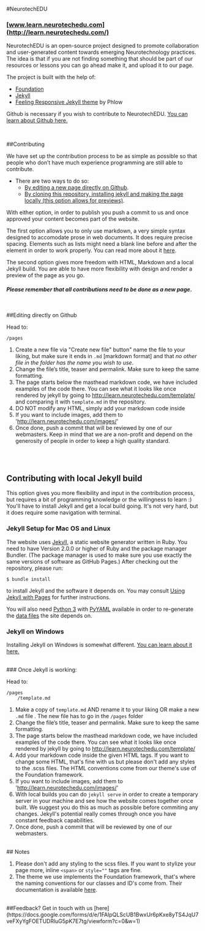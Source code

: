 #NeurotechEDU
### [www.learn.neurotechedu.com](http://learn.neurotechedu.com/)

NeurotechEDU is an open-source project designed to promote collaboration and user-generated content towards emerging Neurotechnology practices.
The idea is that if you are not finding something that should be part of our resources or lessons you can go ahead make it, and upload it to our page.

The project is built with the help of:

 * [Foundation](http://foundation.zurb.com/)
 * [Jekyll](http://jekyllrb.com/)
 * [Feeling Responsive Jekyll theme](https://phlow.github.io/feeling-responsive/) by Phlow

Github is necessary if you wish to contribute to NeurotechEDU. [You can learn about Github here.](https://guides.github.com/activities/hello-world/)

<br>

##Contributing

We have set up the contribution process to be as simple as possible so that people who don’t have much experience programming are still able to contribute. 

+ There are two ways to do so:
  - [By editing a new page directly on Github](#editing-directly-on-github).
  - [By cloning this repository, installing jekyll and making the page locally (this option allows for previews)](#contributing-with-local-jekyll-build).

With either option, in order to publish you push a commit to us and once approved your content becomes part of the website.

The first option allows you to only use markdown, a very simple syntax designed to accomodate prose in web documents. It does require precise spacing. Elements such as lists might need a blank line before and after the element in order to work properly. You can read more about it [here](https://guides.github.com/features/mastering-markdown/).

The second option gives more freedom with HTML, Markdown and a local Jekyll build. You are able to have more flexibility with design and render a preview of the page as you go.  
  
#### *Please remember that all contributions need to be done as a new page*.  
<br>


##Editing directly on Github

Head to: 
```
/pages
```

1. Create a new file via "Create new file" button" name the file to your liking, but make sure it ends in `.md` [markdown format] and that *no other file in the folder has the name you wish to use*.
2. Change the file’s title, teaser and permalink. Make sure to keep the same formatting.
3. The page starts below the masthead markdown code, we have included examples of the code there. You can see what it looks like once rendered by jekyll by going to http://learn.neurotechedu.com/template/ and comparing it with `template.md` in the repository. 
4. DO NOT modify any HTML, simply add your markdown code inside 
5. If you want to include images, add them to 'http://learn.neurotechedu.com/images/'
6. Once done, push a commit that will be reviewed by one of our webmasters. Keep in mind that we are a non-profit and depend on the generosity of people in order to keep a high quality standard.
<br>
<br>


## Contributing with local Jekyll build

This option gives you more flexibility and input in the contribution process, but requires a bit of programming knowledge or the willingness to learn :) You'll have to install Jekyll and get a local build going. It's not very hard, but it does require some navigation with terminal.



### Jekyll Setup for Mac OS and Linux

The website uses [Jekyll](http://jekyllrb.com/), a static website generator written in Ruby.
You need to have Version 2.0.0 or higher of Ruby and the package manager Bundler.
(The package manager is used to make sure you use exactly the same versions of software as GitHub Pages.)
After checking out the repository, please run:

```
$ bundle install
```

to install Jekyll and the software it depends on.
You may consult [Using Jekyll with Pages](https://help.github.com/articles/using-jekyll-with-pages/) for further instructions.

You will also need [Python 3](http://python.org/) with
[PyYAML](https://pypi.python.org/pypi/PyYAML/) available in order to
re-generate the [data files](#details) the site depends on.


### Jekyll on Windows

Installing Jekyll on Windows is somewhat different. [You can learn about it here.](https://jekyllrb.com/docs/windows/)

<br>
### Once Jekyll is working:

Head to: 
```
/pages
    /template.md
```

1. Make a copy of `template.md` AND rename it to your liking OR make a new `.md` file . The new file has to go in the `/pages` folder
2. Change the file’s title, teaser and permalink. Make sure to keep the same formatting.
3. The page starts below the masthead markdown code, we have included examples of the code there. You can see what it looks like once rendered by jekyll by going to http://learn.neurotechedu.com/template/
4. Add your markdown code inside the given HTML tags. If you want to change some HTML, that's fine with us but please don't add any styles to the .scss files. The HTML conventions come from our theme's use of the Foundation framework.
5. If you want to include images, add them to 'http://learn.neurotechedu.com/images/'
6. With local builds you can do `jekyll serve` in order to create a temporary server in your machine and see how the website comes together once built. We suggest you do this as much as possible before commiting any changes. Jekyll's potential really comes through once you have constant feedback capabilities.
6. Once done, push a commit that will be reviewed by one of our webmasters. 

<br>
## Notes

1. Please don't add any styling to the scss files. If you want to stylize your page more, inline `<span>` or `style=""` tags are fine.
2. The theme we use implements the Foundation framework, that's where the naming conventions for our classes and ID's come from. Their documentation is available [here](http://foundation.zurb.com/sites/docs/v/5.5.3/components/grid.html).

<br>
##Feedback?
Get in touch with us [here] (https://docs.google.com/forms/d/e/1FAIpQLScUB1BwxUr6pKxe8yTS4JqU7veFXyYgFOETUDRluG5pK7E7tg/viewform?c=0&w=1)




